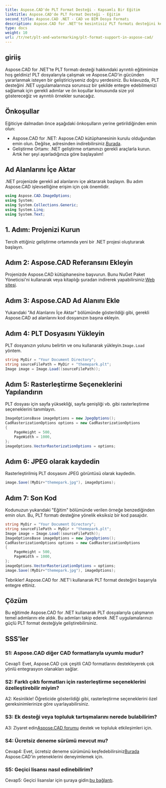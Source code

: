 ```yaml
---
title: Aspose.CAD'de PLT Format Desteği - Kapsamlı Bir Eğitim
linktitle: Aspose.CAD'de PLT Format Desteği - Eğitim
second_title: Aspose.CAD .NET - CAD ve BIM Dosya Formatı
description: Aspose.CAD for .NET'te kesintisiz PLT formatı desteğini keşfedin. PLT dosyalarını .NET uygulamalarınıza zahmetsizce entegre etmek için adım adım kılavuzumuzu izleyin.
type: docs
weight: 10
url: /tr/net/plt-and-watermarking/plt-format-support-in-aspose-cad/
---
```

## giriiş

Aspose.CAD for .NET'te PLT formatı desteği hakkındaki ayrıntılı eğitimimize hoş geldiniz! PLT dosyalarıyla çalışmak ve Aspose.CAD'in gücünden yararlanmak isteyen bir geliştiriciyseniz doğru yerdesiniz. Bu kılavuzda, PLT desteğini .NET uygulamalarınıza sorunsuz bir şekilde entegre edebilmenizi sağlamak için gerekli adımlar ve ön koşullar konusunda size yol göstereceğiz ve ayrıntılı örnekler sunacağız.

## Önkoşullar

Eğiticiye dalmadan önce aşağıdaki önkoşulların yerine getirildiğinden emin olun:
-  Aspose.CAD for .NET: Aspose.CAD kütüphanesinin kurulu olduğundan emin olun. Değilse, adresinden indirebilirsiniz.[Burada](https://releases.aspose.com/cad/net/).
- Geliştirme Ortamı: .NET geliştirme ortamınızı gerekli araçlarla kurun.
Artık her şeyi ayarladığınıza göre başlayalım!

## Ad Alanlarını İçe Aktar

.NET projenizde gerekli ad alanlarını içe aktararak başlayın. Bu adım Aspose.CAD işlevselliğine erişim için çok önemlidir.
```csharp
using Aspose.CAD.ImageOptions;
using System;
using System.Collections.Generic;
using System.Linq;
using System.Text;
```

## 1. Adım: Projenizi Kurun

Tercih ettiğiniz geliştirme ortamında yeni bir .NET projesi oluşturarak başlayın.

## Adım 2: Aspose.CAD Referansını Ekleyin

 Projenizde Aspose.CAD kütüphanesine başvurun. Bunu NuGet Paket Yöneticisi'ni kullanarak veya kitaplığı şuradan indirerek yapabilirsiniz:[Web sitesi](https://purchase.aspose.com/buy).

## Adım 3: Aspose.CAD Ad Alanını Ekle

Yukarıdaki "Ad Alanlarını İçe Aktar" bölümünde gösterildiği gibi, gerekli Aspose.CAD ad alanlarını kod dosyanızın başına ekleyin.

## Adım 4: PLT Dosyasını Yükleyin

 PLT dosyanızın yolunu belirtin ve onu kullanarak yükleyin.`Image.Load` yöntem.

```csharp
string MyDir = "Your Document Directory";
string sourceFilePath = MyDir + "themepark.plt";
Image image = Image.Load((sourceFilePath));
```

## Adım 5: Rasterleştirme Seçeneklerini Yapılandırın

PLT dosyası için sayfa yüksekliği, sayfa genişliği vb. gibi rasterleştirme seçeneklerini tanımlayın.

```csharp
ImageOptionsBase imageOptions = new JpegOptions();
CadRasterizationOptions options = new CadRasterizationOptions
{
    PageHeight = 500,
    PageWidth = 1000,
};
imageOptions.VectorRasterizationOptions = options;
```

## Adım 6: JPEG olarak kaydedin

Rasterleştirilmiş PLT dosyasını JPEG görüntüsü olarak kaydedin.

```csharp
image.Save((MyDir+"themepark.jpg"), imageOptions);
```

## Adım 7: Son Kod

Kodunuzun yukarıdaki "Eğitim" bölümünde verilen örneğe benzediğinden emin olun. Bu, PLT formatı desteğine yönelik eksiksiz bir kod pasajıdır.

```csharp
string MyDir = "Your Document Directory";
string sourceFilePath = MyDir + "themepark.plt";
Image image = Image.Load((sourceFilePath));
ImageOptionsBase imageOptions = new JpegOptions();
CadRasterizationOptions options = new CadRasterizationOptions
{
    PageHeight = 500,
    PageWidth = 1000,
};
imageOptions.VectorRasterizationOptions = options;
image.Save((MyDir+"themepark.jpg"), imageOptions);
```

Tebrikler! Aspose.CAD for .NET'i kullanarak PLT format desteğini başarıyla entegre ettiniz.

## Çözüm

Bu eğitimde Aspose.CAD for .NET kullanarak PLT dosyalarıyla çalışmanın temel adımlarını ele aldık. Bu adımları takip ederek .NET uygulamalarınızı güçlü PLT format desteğiyle geliştirebilirsiniz.

## SSS'ler

### S1: Aspose.CAD diğer CAD formatlarıyla uyumlu mudur?

Cevap1: Evet, Aspose.CAD çok çeşitli CAD formatlarını destekleyerek çok yönlü entegrasyon olanakları sağlar.

### S2: Farklı çıktı formatları için rasterleştirme seçeneklerini özelleştirebilir miyim?

A2: Kesinlikle! Öğreticide gösterildiği gibi, rasterleştirme seçeneklerini özel gereksinimlerinize göre uyarlayabilirsiniz.

### S3: Ek desteği veya topluluk tartışmalarını nerede bulabilirim?

 A3: Ziyaret edin[Aspose.CAD forumu](https://forum.aspose.com/c/cad/19) destek ve topluluk etkileşimleri için.

### S4: Ücretsiz deneme sürümü mevcut mu?

 Cevap4: Evet, ücretsiz deneme sürümünü keşfedebilirsiniz[Burada](https://releases.aspose.com/) Aspose.CAD'in yeteneklerini deneyimlemek için.

### S5: Geçici lisansı nasıl edinebilirim?

 Cevap5: Geçici lisanslar için şuraya gidin:[bu bağlantı](https://purchase.aspose.com/temporary-license/).